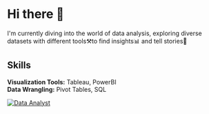 # Hi there 👋
 I'm currently diving into the world of data analysis, exploring diverse datasets with different tools⚒️to find insights📊 and tell stories📜

## Skills

<b>Visualization Tools:</b> Tableau, PowerBI </br>
<b>Data Wrangling:</b> Pivot Tables, SQL

<p dir="auto">
  <a target="_blank" rel="noopener noreferrer nofollow" href="https://camo.githubusercontent.com/fa7c4294c987f56c6bcae98942266f5264f81f9abf5bb9da77ae69aefdcfc94a/68747470733a2f2f696d672e736869656c64732e696f2f62616467652f2d52656163742d3435623864383f7374796c653d666c61742d737175617265266c6f676f3d7265616374266c6f676f436f6c6f723d7768697465"><img alt="Data Analyst" data-canonical-src="https://img.shields.io/badge/DataAnalyst-blue)https://img.shields.io/badge/DataAnalyst-blue" style="max-width: 100%;"></a>
 

  </p>

